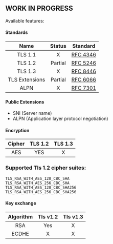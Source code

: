 ## WORK IN PROGRESS

Available features: 

#### Standards
|Name           |   Status     | Standard   |
|:-------------:|:------------:|:----------:|
| TLS 1.1       |     X        |[RFC 4346]  |
| TLS 1.2       | Partial      |[RFC 5246]  |
| TLS 1.3       |     X        |[RFC 8446]  |
| TLS Extensions| Partial      |[RFC 6066]  |
| ALPN          | X            |[RFC 7301]  |

#### Public Extensions
 * SNI (Server name)
 * ALPN (Application layer protocol negotiation)


#### Encryption

|Cipher         |    TLS 1.2   |   TLS 1.3    |
|:-------------:|:------------:|:------------:|
|AES            |     YES      |      X       |

### Supported Tls 1.2 cipher suites:
```
TLS_RSA_WITH_AES_128_CBC_SHA
TLS_RSA_WITH_AES_256_CBC_SHA
TLS_RSA_WITH_AES_128_CBC_SHA256
TLS_RSA_WITH_AES_256_CBC_SHA256
```

#### Key exchange

|Algorithm    |  Tls v1.2 |  Tls v1.3 |
|:-----------:|:---------:|:---------:|
|RSA          |Yes        |     X     |
|ECDHE        |     X     |     X     |         


[RFC 4346]:<https://www.ietf.org/rfc/rfc4346.txt>
[RFC 5246]:<https://www.ietf.org/rfc/rfc5246.txt>
[RFC 6066]:<https://tools.ietf.org/html/rfc6066>
[RFC 8446]:<https://tools.ietf.org/html/rfc8446>
[RFC 7301]:<https://tools.ietf.org/html/rfc7301>
[Tls docs]:<docs/Connection/Tls/>
